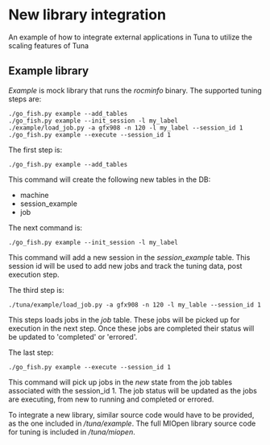 New library integration
=======================
An example of how to integrate external applications in Tuna to utilize the scaling
features of Tuna


Example library
---------------
*Example* is mock library that runs the *rocminfo* binary.
The supported tuning steps are:
```
./go_fish.py example --add_tables
./go_fish.py example --init_session -l my_label
./example/load_job.py -a gfx908 -n 120 -l my_label --session_id 1
./go_fish.py example --execute --session_id 1
```

The first step is:
```
./go_fish.py example --add_tables
```
This command will create the following new tables in the DB:
- machine
- session_example
- job

The next command is:
```
./go_fish.py example --init_session -l my_label
```
This command will add a new session in the *session_example* table. This session id will be
used to add new jobs and track the tuning data, post execution step.

The third step is:
```
./tuna/example/load_job.py -a gfx908 -n 120 -l my_lable --session_id 1

```
This steps loads jobs in the *job* table. These jobs will be picked up for execution in the
next step. Once these jobs are completed their status will be updated to 'completed' or 'errored'.

The last step:
```
./go_fish.py example --execute --session_id 1

```
This command will pick up jobs in the *new* state from the job tables associated with the
session_id 1. The job status will be updated as the jobs are executing, from new to running and
completed or errored.

To integrate a new library, similar source code would have to be provided, as the one included
in */tuna/example*. The full MIOpen library source code for tuning is included in
*/tuna/miopen*.
